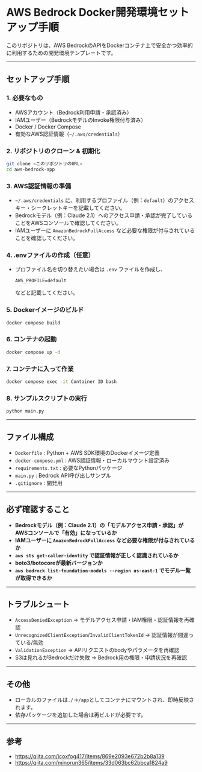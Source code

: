 # AWS Bedrock Docker開発環境セットアップ手順

このリポジトリは、AWS BedrockのAPIをDockerコンテナ上で安全かつ効率的に利用するための開発環境テンプレートです。

---

## セットアップ手順

### 1. 必要なもの
- AWSアカウント（Bedrock利用申請・承認済み）
- IAMユーザー（BedrockモデルのInvoke権限付与済み）
- Docker / Docker Compose
- 有効なAWS認証情報（`~/.aws/credentials`）

### 2. リポジトリのクローン & 初期化
```sh
git clone <このリポジトリのURL>
cd aws-bedrock-app
```

### 3. AWS認証情報の準備
- `~/.aws/credentials` に、利用するプロファイル（例：`default`）のアクセスキー・シークレットキーを記載してください。
- Bedrockモデル（例：Claude 2.1）へのアクセス申請・承認が完了していることをAWSコンソールで確認してください。
- IAMユーザーに `AmazonBedrockFullAccess` など必要な権限が付与されていることを確認してください。

### 4. .envファイルの作成（任意）
- プロファイル名を切り替えたい場合は `.env` ファイルを作成し、
  ```
  AWS_PROFILE=default
  ```
  などと記載してください。

### 5. Dockerイメージのビルド
```sh
docker compose build
```

### 6. コンテナの起動
```sh
docker compose up -d
```

### 7. コンテナに入って作業
```sh
docker compose exec -it Container ID bash
```

### 8. サンプルスクリプトの実行
```sh
python main.py
```

---

## ファイル構成
- `Dockerfile` : Python + AWS SDK環境のDockerイメージ定義
- `docker-compose.yml` : AWS認証情報・ローカルマウント設定済み
- `requirements.txt` : 必要なPythonパッケージ
- `main.py` : Bedrock API呼び出しサンプル
- `.gitignore` : 開発用

---

## 必ず確認すること
- **Bedrockモデル（例：Claude 2.1）の「モデルアクセス申請・承認」がAWSコンソールで「有効」になっているか**
- **IAMユーザーに `AmazonBedrockFullAccess` など必要な権限が付与されているか**
- **`aws sts get-caller-identity` で認証情報が正しく認識されているか**
- **boto3/botocoreが最新バージョンか**
- **`aws bedrock list-foundation-models --region us-east-1` でモデル一覧が取得できるか**

---

## トラブルシュート
- `AccessDeniedException` → モデルアクセス申請・IAM権限・認証情報を再確認
- `UnrecognizedClientException`/`InvalidClientTokenId` → 認証情報が間違っている/無効
- `ValidationException` → APIリクエストのbodyやパラメータを再確認
- S3は見れるがBedrockだけ失敗 → Bedrock用の権限・申請状況を再確認

---

## その他
- ローカルのファイルは`./`→`/app`としてコンテナにマウントされ、即時反映されます。
- 依存パッケージを追加した場合は再ビルドが必要です。

---

## 参考

- <https://qiita.com/icoxfog417/items/869e2093e672b2b8a139>
- <https://qiita.com/minorun365/items/33d063bc62bbca1824a9>
